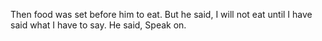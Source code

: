 Then food was set before him to eat. But he said, I will not eat until I have said what I have to say. He said, Speak on.
